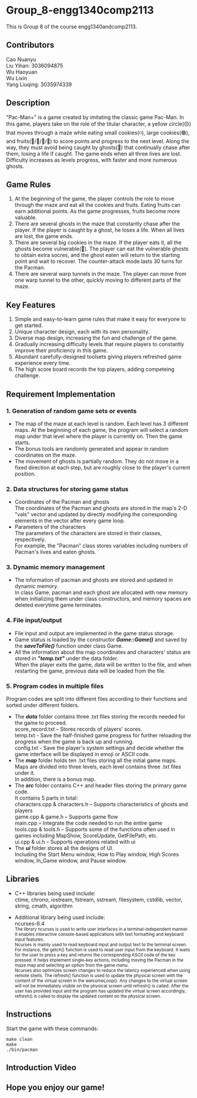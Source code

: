 # Group_8-engg1340comp2113
This is Group 8 of the course engg1340andcomp2113.


## Contributors
Cao Nuanyu <br>
Liu Yihan: 3036094875 <br>
Wu Haoyuan <br>
Wu Lixin <br>
Yang Liuqing: 3035974339

## Description
"Pac-Man+" is a game created by imitating the classic game Pac-Man. In this game, players take on the role of the titular character, a yellow circle(🟡) that moves through a maze while eating small cookies(◽), large cookies(🟢), and fruits(🍒/🍑/🍉/🍇) to score points and progress to the next level. Along the way, they must avoid being caught by  ghosts(👻) that continually chase after them, losing a life if caught. The game ends when all three lives are lost. Difficulty increases as levels progress, with faster and more numerous ghosts.

## Game Rules
1. At the beginning of the game, the player controls the role to move through the maze and eat all the cookies and fruits. Eating fruits can earn additional points. As the game progresses, fruits become more valuable.
2. There are several ghosts in the maze that constantly chase after the player. If the player is caught by a ghost, he loses a life. When all lives are lost, the game ends.
3. There are several big cookies in the maze. If the player eats it, all the ghosts become vulnerable(🥶). The player can eat the vulnerable ghosts to obtain extra socres, and the ghost eaten will return to the starting point and wait to recover. The counter-attack mode lasts 30 turns for the Pacman.
4. There are several warp tunnels in the maze. The player can move from one warp tunnel to the other, quickly moving to different parts of the maze.

## Key Features
1. Simple and easy-to-learn game rules that make it easy for everyone to get started.
2. Unique character design, each with its own personality.
3. Diverse map design, increasing the fun and challenge of the game.
4. Gradually increasing difficulty levels that require players to constantly improve their proficiency in this game.
5. Abundant carefully-designed toolsets giving players refreshed game experience every time.
6. The high score board records the top players, adding competeing challenge. 

## Requirement Implementation
### 1. Generation of random game sets or events

* The map of the maze at each level is random. Each level has 3 different maps. At the beginning of each game, the program will select a random map under that level where the player is currently on. Then the game starts.<br>
* The bonus tools are randomly generated and appear in random coordinates on the maze.<br>
* The movement of ghosts is partially random. They do not move in a fixed direction at each step, but are roughly close to the player's current position.<br>

### 2. Data structures for storing game status

* Coordinates of the Pacman and ghosts <br>
The coordinates of the Pacman and ghosts are stored in the map's 2-D "vals" vector and updated by directly modifying the corresponding elements in the vector after every game loop.  <br>
* Parameters of the characters <br>
The parameters of the characters are stored in their classes, respectively.  <br>
For example, the "Pacman" class stores variables including numbers of Pacman's lives and eaten ghosts. <br>

### 3. Dynamic memory management

* The information of pacman and ghosts are stored and updated in dynamic memory.  <br>
In class Game, pacman and each ghost are allocated with new memory when initializing them under class constructors, and memory spaces are deleted everytime game terminates.

### 4. File input/output

* File input and output are implemented in the game status storage. 
* Game status is loaded by the constructor ***Game::Game()*** and saved by the ***saveToFile()*** function under class Game. 
* All the information about the map coordinates and characters' status are stored in ***"temp.txt"*** under the data folder.  <br>
When the player exits the game, data will be written to the file, and when restarting the game, previous data will be loaded from the file.

### 5. Program codes in multiple files

Program codes are split into different files according to their functions and sorted under different folders.<br>
* The ***data*** folder contains three .txt files storing the records needed for the game to proceed. <br>
score_record.txt – Stores records of players' scores. <br>
temp.txt - Save the half-finished game progress for further reloading the progress when the game is back up and running. <br>
config.txt - Save the player's system settings and decide whether the game interface will be displayed in emoji or ASCII code. <br>
* The ***map*** folder holds ten .txt files storing all the initial game maps. <br>
Maps are divided into three levels, each level contains three .txt files under it. <br>
In addition, there is a bonus map.
* The ***src*** folder contains C++ and header files storing the primary game code. <br>
It contains 5 parts in total: <br>
characters.cpp & characters.h – Supports characteristics of ghosts and players <br>
game.cpp & game.h – Supports game flow <br>
main.cpp – Integrate the code needed to run the entire game <br>
tools.cpp & tools.h – Supports some of the functions often used in games including MapShow, ScoreUpdate, GetFilePath, etc.<br>
ui.cpp & ui.h – Supports operations related with ui <br>
* The ***ui*** folder stores all the designs of UI. <br>
Including the Start Menu window, How to Play window, High Scores window, In_Game window, and Pause window.

## Libraries

* C++ libraries being used include: <br>
ctime, chrono, iostream, fstream, sstream, filesystem, cstdlib, vector, string, cmath, algorithm

* Additional library being used include: <br>
ncurses-6.4 <br>
<sub>The library ncurses is used to write user interfaces in a terminal-independent manner. It enables interactive console-based applications with text formatting and keyboard input features. <br>
Ncurses is mainly used to read keyboard input and output text to the terminal screen. For instance, the getch() function is used to read user input from the keyboard. It waits for the user to press a key and returns the corresponding ASCII code of the key pressed. It helps implement single-key actions, including moving the Pacman in the maze map and selecting an option from the game menu. <br>
Ncurses also optimizes screen changes to reduce the latency experienced when using remote shells. The refresh() function is used to update the physical screen with the content of the virtual screen in the welcomeLoop(). Any changes to the virtual screen will not be immediately visible on the physical screen until refresh() is called. After the user has provided input and the program has updated the virtual screen accordingly, refresh() is called to display the updated content on the physical screen.</sub>

## Instructions
Start the game with these commands:
```
make clean
make
./bin/pacman
```

## Introduction Video


## Hope you enjoy our game!

